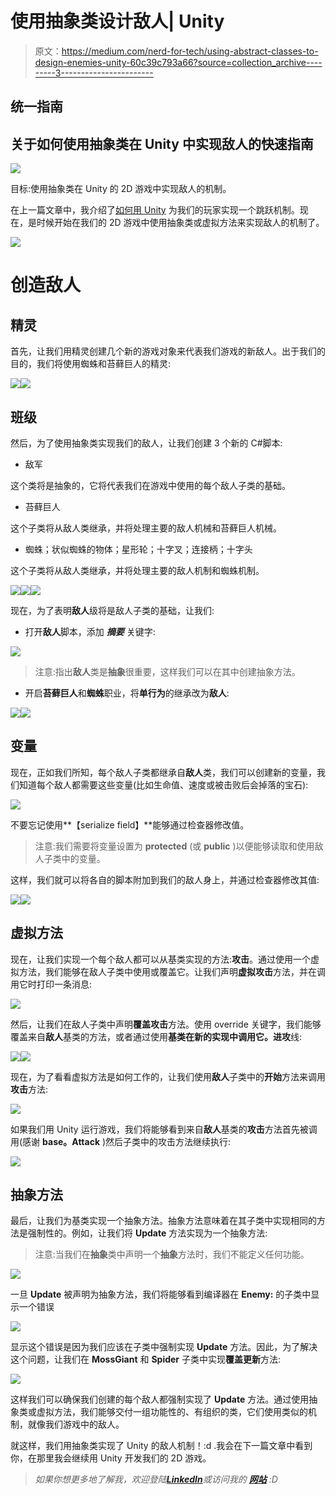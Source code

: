 # 使用抽象类设计敌人| Unity

> 原文：<https://medium.com/nerd-for-tech/using-abstract-classes-to-design-enemies-unity-60c39c793a66?source=collection_archive---------3----------------------->

## 统一指南

## 关于如何使用抽象类在 Unity 中实现敌人的快速指南

![](img/4949a48caff5695f82ee0b9fc3a43865.png)

目标:使用抽象类在 Unity 的 2D 游戏中实现敌人的机制。

在上一篇文章中，我介绍了[如何用 Unity](/nerd-for-tech/implementing-a-jump-mechanic-unity-6420b106e47a) 为我们的玩家实现一个跳跃机制。现在，是时候开始在我们的 2D 游戏中使用抽象类或虚拟方法来实现敌人的机制了。

![](img/11f63c6c58b6d52041703dc766dd65c8.png)

# 创造敌人

## 精灵

首先，让我们用精灵创建几个新的游戏对象来代表我们游戏的新敌人。出于我们的目的，我们将使用蜘蛛和苔藓巨人的精灵:

![](img/875f74f51b35e334a59345626a807504.png)![](img/559b62a3c43cf1879a0e451dbe51c190.png)

## 班级

然后，为了使用抽象类实现我们的敌人，让我们创建 3 个新的 C#脚本:

*   敌军

这个类将是抽象的，它将代表我们在游戏中使用的每个敌人子类的基础。

*   苔藓巨人

这个子类将从敌人类继承，并将处理主要的敌人机械和苔藓巨人机械。

*   蜘蛛；状似蜘蛛的物体；星形轮；十字叉；连接柄；十字头

这个子类将从敌人类继承，并将处理主要的敌人机制和蜘蛛机制。

![](img/7eb2213952832b3685e42236fe52cfbc.png)![](img/8851322814c827e6d26f37822b6a820c.png)![](img/a3f07dafe76e64b8d10e7630300b71de.png)

现在，为了表明**敌人**级将是敌人子类的基础，让我们:

*   打开**敌人**脚本，添加 ***摘要*** 关键字:

![](img/0af7a6506a16b8b051a572bd175e037c.png)

> 注意:指出**敌人**类是**抽象**很重要，这样我们可以在其中创建抽象方法。

*   开启**苔藓巨人**和**蜘蛛**职业，将**单行为**的继承改为**敌人**:

![](img/79f617ca02dfad186e18b9ebdff502a1.png)![](img/6859aa6f5077f32dadfd1fe6eb9e552e.png)

## 变量

现在，正如我们所知，每个敌人子类都继承自**敌人**类，我们可以创建新的变量，我们知道每个敌人都需要这些变量(比如生命值、速度或被击败后会掉落的宝石):

![](img/a56ef55a19fe379f9856d3ae9384ef1e.png)

不要忘记使用**【serialize field】**能够通过检查器修改值。

> 注意:我们需要将变量设置为 **protected** (或 **public** )以便能够读取和使用敌人子类中的变量。

这样，我们就可以将各自的脚本附加到我们的敌人身上，并通过检查器修改其值:

![](img/1b137b27f2dfbaeeec76c971249a0417.png)![](img/229a2ed8d8e3f9bce2a45f9e70af3250.png)

## 虚拟方法

现在，让我们实现一个每个敌人都可以从基类实现的方法:**攻击**。通过使用一个虚拟方法，我们能够在敌人子类中使用或覆盖它。让我们声明**虚拟攻击**方法，并在调用它时打印一条消息:

![](img/6a233ca4063ac43452cefb8cdd04fef7.png)

然后，让我们在敌人子类中声明**覆盖攻击**方法。使用 override 关键字，我们能够覆盖来自**敌人**基类的方法，或者通过使用**基类在新的实现中调用它。进攻**线:

![](img/ed68d8f6310c018efce82d69a48f781a.png)![](img/0ce89c68f559603e500f6da320ee422b.png)

现在，为了看看虚拟方法是如何工作的，让我们使用**敌人**子类中的**开始**方法来调用**攻击**方法:

![](img/f52e6d471c7b05b2f698268710514d70.png)

如果我们用 Unity 运行游戏，我们将能够看到来自**敌人**基类的**攻击**方法首先被调用(感谢 **base。Attack** )然后子类中的攻击方法继续执行:

![](img/08210398dcf2821fafcb593b2dd1e02c.png)

## 抽象方法

最后，让我们为基类实现一个抽象方法。抽象方法意味着在其子类中实现相同的方法是强制性的。例如，让我们将 **Update** 方法实现为一个抽象方法:

> 注意:当我们在**抽象**类中声明一个**抽象**方法时，我们不能定义任何功能。

![](img/8aca8677f476a715496b59cc79c55003.png)

一旦 **Update** 被声明为抽象方法，我们将能够看到编译器在 **Enemy:** 的子类中显示一个错误

![](img/ec83d42a5795821ebd3c2a51770048fc.png)

显示这个错误是因为我们应该在子类中强制实现 **Update** 方法。因此，为了解决这个问题，让我们在 **MossGiant** 和 **Spider** 子类中实现**覆盖更新**方法:

![](img/89c8e45540bdd46708f48ff8a8c6a0ce.png)

这样我们可以确保我们创建的每个敌人都强制实现了 **Update** 方法。通过使用抽象类或虚拟方法，我们能够交付一组功能性的、有组织的类，它们使用类似的机制，就像我们游戏中的敌人。

就这样，我们用抽象类实现了 Unity 的敌人机制！:d .我会在下一篇文章中看到你，在那里我会继续用 Unity 开发我们的 2D 游戏。

> *如果你想更多地了解我，欢迎登陆*[***LinkedIn***](https://www.linkedin.com/in/fas444/)**或访问我的* [***网站***](http://fernandoalcasan.com/) *:D**